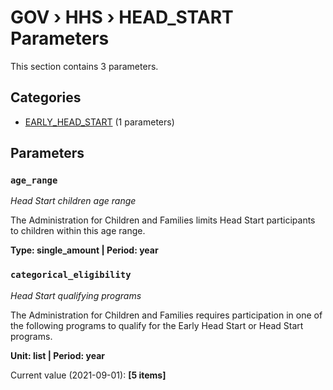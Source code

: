 # GOV › HHS › HEAD_START Parameters

This section contains 3 parameters.

## Categories

- [EARLY_HEAD_START](early_head_start/index.md) (1 parameters)

## Parameters

### `age_range`
*Head Start children age range*

The Administration for Children and Families limits Head Start participants to children within this age range.

**Type: single_amount | Period: year**


### `categorical_eligibility`
*Head Start qualifying programs*

The Administration for Children and Families requires participation in one of the following programs to qualify for the Early Head Start or Head Start programs.

**Unit: list | Period: year**

Current value (2021-09-01): **[5 items]**

